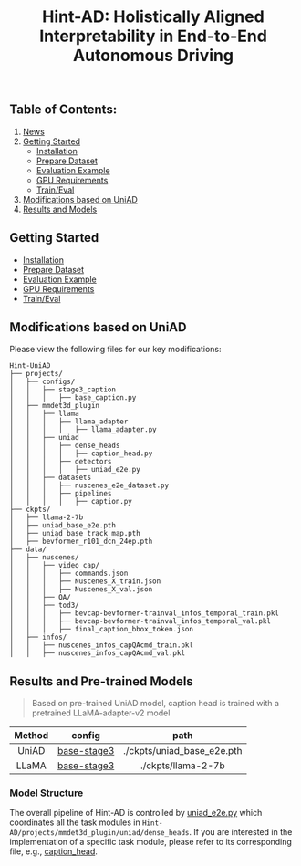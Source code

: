 <div align="center">   
  
# Hint-AD: Holistically Aligned Interpretability in End-to-End Autonomous Driving
</div>

<br>

## Table of Contents:
1. [News](#news)
2. [Getting Started](#start)
   - [Installation](docs/INSTALL.md)
   - [Prepare Dataset](docs/DATA_PREP.md)
   - [Evaluation Example](docs/TRAIN_EVAL.md#example)
   - [GPU Requirements](docs/TRAIN_EVAL.md#gpu)
   - [Train/Eval](docs/TRAIN_EVAL.md)
3. [Modifications based on UniAD](#mod)
4. [Results and Models](#models)

## Getting Started <a name="start"></a>
- [Installation](docs/INSTALL.md)
- [Prepare Dataset](docs/DATA_PREP.md)
- [Evaluation Example](docs/TRAIN_EVAL.md#example)
- [GPU Requirements](docs/TRAIN_EVAL.md#gpu)
- [Train/Eval](docs/TRAIN_EVAL.md)

## Modifications based on UniAD <a name="mod"></a>
Please view the following files for our key modifications:
```
Hint-UniAD
├── projects/
│   ├── configs/
│   │   ├── stage3_caption
│   │   │   ├── base_caption.py
│   ├── mmdet3d_plugin
│   │   ├── llama
│   │   │   ├── llama_adapter
│   │   │   │   ├── llama_adapter.py
│   │   ├── uniad
│   │   │   ├── dense_heads
│   │   │   │   ├── caption_head.py
│   │   │   ├── detectors
│   │   │   │   ├── uniad_e2e.py
│   │   ├── datasets
│   │   │   ├── nuscenes_e2e_dataset.py
│   │   │   ├── pipelines
│   │   │   │   ├── caption.py
├── ckpts/
│   ├── llama-2-7b
│   ├── uniad_base_e2e.pth
│   ├── uniad_base_track_map.pth
│   ├── bevformer_r101_dcn_24ep.pth
├── data/
│   ├── nuscenes/
│   │   ├── video_cap/
│   │   │   ├── commands.json
│   │   │   ├── Nuscenes_X_train.json
│   │   │   ├── Nuscenes_X_val.json
│   │   ├── QA/
│   │   ├── tod3/
│   │   │   ├── bevcap-bevformer-trainval_infos_temporal_train.pkl
│   │   │   ├── bevcap-bevformer-trainval_infos_temporal_val.pkl
│   │   │   ├── final_caption_bbox_token.json
│   ├── infos/
│   │   ├── nuscenes_infos_capQAcmd_train.pkl
│   │   ├── nuscenes_infos_capQAcmd_val.pkl
```

## Results and Pre-trained Models <a name="models"></a>

> Based on pre-trained UniAD model, caption head is trained with a pretrained LLaMA-adapter-v2 model

| Method | config | path |
| :---: | :---: | :---: |
| UniAD | [base-stage3](projects/configs/stage3_caption/base_caption.py) | ./ckpts/uniad_base_e2e.pth |
| LLaMA | [base-stage3](projects/configs/stage3_caption/base_caption.py) | ./ckpts/llama-2-7b |

### Model Structure
The overall pipeline of Hint-AD is controlled by [uniad_e2e.py](projects/mmdet3d_plugin/uniad/detectors/uniad_e2e.py) which coordinates all the task modules in `Hint-AD/projects/mmdet3d_plugin/uniad/dense_heads`. If you are interested in the implementation of a specific task module, please refer to its corresponding file, e.g., [caption_head](projects/mmdet3d_plugin/uniad/dense_heads/caption_head.py).

